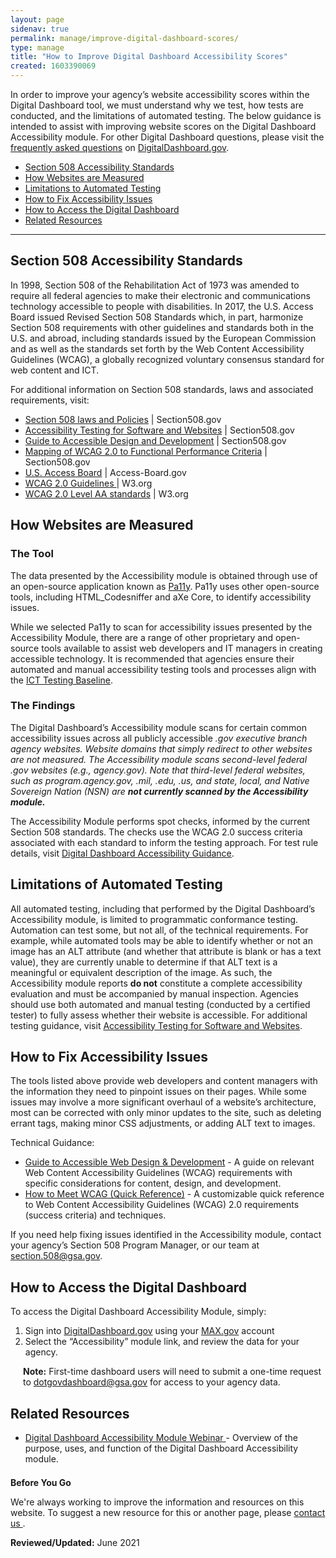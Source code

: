 ```yaml
---
layout: page
sidenav: true
permalink: manage/improve-digital-dashboard-scores/
type: manage
title: "How to Improve Digital Dashboard Accessibility Scores"
created: 1603390069
---
```


In order to improve your agency&rsquo;s website accessibility scores within the Digital Dashboard tool, we must understand why we test, how tests are conducted, and the limitations of automated testing. The below guidance is intended to assist with improving website scores on the Digital Dashboard Accessibility module. For other Digital Dashboard questions, please visit the [frequently asked questions][1] on [DigitalDashboard.gov][2].

- [Section 508 Accessibility Standards][3]
- [How Websites are Measured][4]
- [Limitations to Automated Testing][5]
- [How to Fix Accessibility Issues][6]
- [How to Access the Digital Dashboard][7]
- [Related Resources][8]

---

<h2 id="standards">
  Section 508 Accessibility Standards
</h2>

In 1998, Section 508 of the Rehabilitation Act of 1973 was amended to require all federal agencies to make their electronic and communications technology accessible to people with disabilities. In 2017, the U.S. Access Board issued Revised Section 508 Standards which, in part, harmonize Section 508 requirements with other guidelines and standards both in the U.S. and abroad, including standards issued by the European Commission and as well as the standards set forth by the Web Content Accessibility Guidelines (WCAG), a globally recognized voluntary consensus standard for web content and ICT.

For additional information on Section 508 standards, laws and associated requirements, visit:

<ul>
<li><a href="{{site.baseurl}}/manage/laws-and-policies">Section 508 laws and Policies</a> | Section508.gov
</li>
<li><a href="{{site.baseurl}}/test/web-software" aria-label="Accessibility">Accessibility Testing for Software and Websites</a> | Section508.gov</li>
<li><a href="{{site.baseurl}}/content/guide-accessible-web-design-development">Guide to Accessible Design and Development</a> | Section508.gov</li>
<li><a href="{{site.baseurl}}/content/mapping-wcag-to-fpc">Mapping of WCAG 2.0 to Functional Performance Criteria</a> | Section508.gov</li>
<li><a href="https://www.access-board.gov/guidelines-and-standards/communications-and-it/about-the-ict-refresh">U.S. Access Board</a> | Access-Board.gov</li>
<li><a href="https://www.w3.org/TR/WCAG20/" >WCAG 2.0 Guidelines </a> | W3.org</li>
<li><a href="https://www.w3.org/WAI/WCAG21/quickref/?versions=2.0&amp;currentsidebar=%23col_overview&amp;levels=aaa#principle1" >WCAG 2.0 Level AA standards</a> | W3.org</li>
</ul>
<h2 id="measure">
  How Websites are Measured
</h2>

### The Tool

The data presented by the Accessibility module is obtained through use of an open-source application known as [Pa11y][16]. Pa11y uses other open-source tools, including HTML_Codesniffer and aXe Core, to identify accessibility issues.&nbsp;

While we selected Pa11y to scan for accessibility issues presented by the Accessibility Module, there are a range of other proprietary and open-source tools available to assist web developers and IT managers in creating accessible technology. It is recommended that agencies ensure their automated and manual accessibility testing tools and processes align with the [ICT Testing Baseline][17].&nbsp;

### The Findings&nbsp;

The Digital Dashboard&rsquo;s Accessibility module scans for certain common accessibility issues across all publicly accessible <span style="font-style: italic;">.gov executive branch agency websites. Website domains that simply redirect to other websites are not measured. The Accessibility module scans second-level federal <span style="font-style: italic;">.gov websites (e.g., <span style="font-style: italic;">agency.gov). Note that third-level federal websites, such as <span style="font-style: italic;">program.agency.gov, <span style="font-style: italic;">.mil,<span style="font-style: italic;"> .edu,<span style="font-style: italic;"> .us, and state, local, and Native Sovereign Nation (NSN) are <span style="font-weight: bold;">not currently scanned by the Accessibility module.

The Accessibility Module performs spot checks, informed by the current Section 508 standards. The checks use the WCAG 2.0 success criteria associated with each standard to inform the testing approach. For test rule details, visit [Digital Dashboard Accessibility Guidance][18].

<h2 id="limits">
  Limitations of Automated Testing
</h2>

<p>
  All automated testing, including that performed by the Digital Dashboard&rsquo;s Accessibility module, is limited to programmatic conformance testing. Automation can test some, but not all, of the technical requirements. For example, while automated tools may be able to identify whether or not an image has an ALT attribute (and whether that attribute is blank or has a text value), they are currently unable to determine if that ALT text is a meaningful or equivalent description of the image. As such, the Accessibility module reports <strong>do not</strong> constitute a complete accessibility evaluation and must be accompanied by manual inspection. Agencies should use both automated and manual testing (conducted by a certified tester) to fully assess whether their website is accessible. For additional testing guidance, visit <a href="{{site.baseurl}}/test/web-software" aria-label ="Accesibility testing" >Accessibility Testing for Software and Websites</a>.&nbsp;
</p>

<h2 id="fix">
  How to Fix Accessibility Issues
</h2>

<p>
  The tools listed above provide web developers and content managers with the information they need to pinpoint issues on their pages. While some issues may involve a more significant overhaul of a website&rsquo;s architecture, most can be corrected with only minor updates to the site, such as deleting errant tags, making minor CSS adjustments, or adding ALT text to images.
</p>

<p>
  Technical Guidance:
</p>

  * [Guide to Accessible Web Design & Development][11] - A guide on relevant Web Content Accessibility Guidelines (WCAG) requirements with specific considerations for content, design, and development.
  * [How to Meet WCAG (Quick Reference)][15] - A customizable quick reference to Web Content Accessibility Guidelines (WCAG) 2.0 requirements (success criteria) and techniques.
<p>
  If you need help fixing issues identified in the Accessibility module, contact your agency&rsquo;s Section 508 Program Manager, or our team at <a href="mailto:section.508@gsa.gov">section.508@gsa.gov</a>.
</p>

<h2 id="dashboard">
  How to Access the Digital Dashboard
</h2>

<p>
  To access the Digital Dashboard Accessibility Module, simply:&nbsp;
</p>

<ol>
  <li>
    Sign into <a href="http://digitaldashboard.gov/" aria-label="DigitalDashboard">DigitalDashboard.gov</a> using your <a href="https://www.max.gov/">MAX.gov</a> account </li>
    <li>
      Select the &ldquo;Accessibility&rdquo; module link, and review the data for your agency.
    </li>
</ol>
    
<p style="margin-left: 20px;">
      <strong>Note:</strong> First-time dashboard users will need to submit a one-time request to <a href="mailto:dotgovdashboard@gsa.gov">dotgovdashboard@gsa.gov</a> for access to your agency data.
</p>

<h2 id = "resources"> Related Resources </h2>
<ul>
 <li><a href="https://section508.gov/sites/default/files/Digital%20Dashboard%20Accessibility%20Module%20Webinar_0.pptx">Digital Dashboard Accessibility Module Webinar </a>
  - Overview of the purpose, uses, and function of the Digital Dashboard Accessibility module.
 </li>
</ul>
<div class="border-base radius-lg border-1px" style="margin-top: 1.5em;">
<div class="padding-1">
<p class="text-large"><strong>Before You Go</strong></p>
<p>We're always working to improve the information and resources on this website. To suggest a new resource for this or another page, please <a href="mailto:section.508@gsa.gov">contact us
</a>.</p>
</div>
</div>
<p><strong>Reviewed/Updated:</strong> June 2021 </p>

[1]: https://www.digitaldashboard.gov/faq
[2]: https://www.digitaldashboard.gov
[3]: #standards
[4]: #measure
[5]: #limits
[6]: #fix
[7]: #dashboard
[8]: #resources
[9]: {{site.baseurl}}/manage/laws-and-policies
[10]: {{site.baseurl}}/test/web-software
[11]: {{site.baseurl}}/content/guide-accessible-web-design-development
[12]: {{site.baseurl}}/content/mapping-wcag-to-fpc
[13]: https://www.access-board.gov/guidelines-and-standards/communications-and-it/about-the-ict-refresh
[14]: https://www.w3.org/TR/WCAG20/
[15]: https://www.w3.org/WAI/WCAG21/quickref/?versions=2.0&currentsidebar=%23col_overview&levels=aaa#principle1
[16]: https://pa11y.org/
[17]: https://section508coordinators.github.io/ICTTestingBaseline/
[18]: https://www.digitaldashboard.gov/content/accessibility-guidance